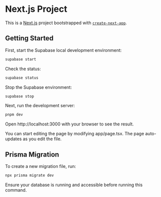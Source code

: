 # Next.js Project

This is a [Next.js](https://nextjs.org/) project bootstrapped with [`create-next-app`](https://github.com/vercel/next.js/tree/canary/packages/create-next-app).

## Getting Started

First, start the Supabase local development environment:

```bash
supabase start
```

Check the status:

```bash
supabase status
```

Stop the Supabase environment:

```bash
supabase stop
```

Next, run the development server:

```bash
pnpm dev
```

Open http://localhost:3000 with your browser to see the result.

You can start editing the page by modifying app/page.tsx. The page auto-updates as you edit the file.

## Prisma Migration

To create a new migration file, run:

```bash
npx prisma migrate dev
```

Ensure your database is running and accessible before running this command.
